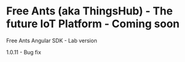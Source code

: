 # Free Ants (aka ThingsHub) - The future IoT Platform - Coming soon

Free Ants Angular SDK - Lab version

1.0.11 - Bug fix


